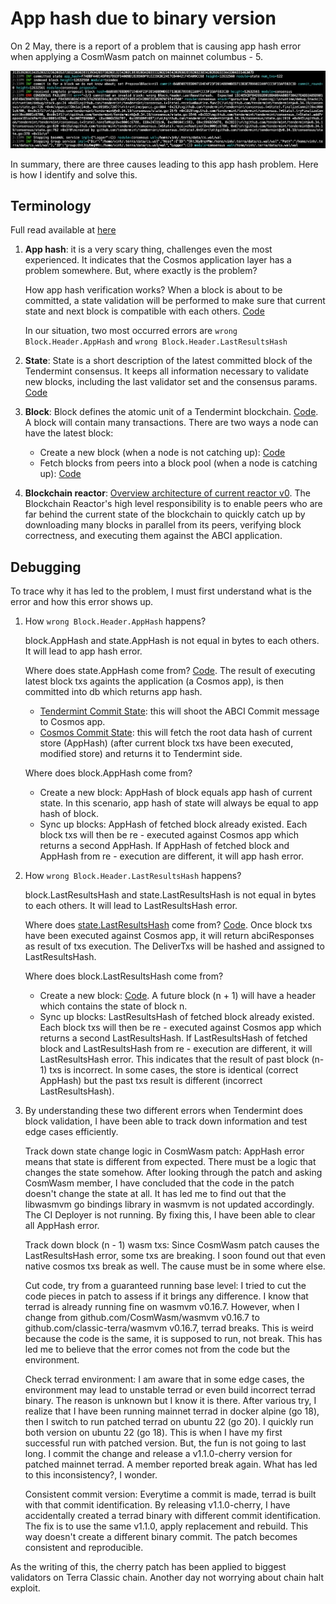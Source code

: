 # App hash due to binary version

On 2 May, there is a report of a problem that is causing app hash error when applying a CosmWasm patch on mainnet columbus - 5.

![1-app-hash](assets/1-app-hash.png)

In summary, there are three causes leading to this app hash problem. Here is how I identify and solve this.

## Terminology

Full read available at [here](https://github.com/tendermint/tendermint/blob/main/spec/core/readme.md)

1. **App hash**: it is a very scary thing, challenges even the most experienced. It indicates that the Cosmos application layer has a problem somewhere. But, where exactly is the problem?

    How app hash verification works? When a block is about to be committed, a state validation will be performed to make sure that current state and next block is compatible with each others. [Code](https://github.com/tendermint/tendermint/blob/main/state/validation.go#L15)

    In our situation, two most occurred errors are `wrong Block.Header.AppHash` and `wrong Block.Header.LastResultsHash`

2. **State**: State is a short description of the latest committed block of the Tendermint consensus. It keeps all information necessary to validate new blocks, including the last validator set and the consensus params. [Code](https://github.com/tendermint/tendermint/blob/main/state/state.go#L48)

3. **Block**: Block defines the atomic unit of a Tendermint blockchain. [Code](https://github.com/tendermint/tendermint/blob/main/types/block.go#L43). A block will contain many transactions. There are two ways a node can have the latest block:
   * Create a new block (when a node is not catching up): [Code](https://github.com/tendermint/tendermint/blob/main/state/execution.go#L94)
   * Fetch blocks from peers into a block pool (when a node is catching up): [Code](https://github.com/tendermint/tendermint/blob/main/blockchain/v0/pool.go#L375)

4. **Blockchain reactor**: [Overview architecture of current reactor v0](https://github.com/tendermint/tendermint/blob/master/docs/architecture/adr-040-blockchain-reactor-refactor.md#context). The Blockchain Reactor's high level responsibility is to enable peers who are far behind the current state of the blockchain to quickly catch up by downloading many blocks in parallel from its peers, verifying block correctness, and executing them against the ABCI application. 

## Debugging

To trace why it has led to the problem, I must first understand what is the error and how this error shows up.

1. How `wrong Block.Header.AppHash` happens? 

    block.AppHash and state.AppHash is not equal in bytes to each others. It will lead to app hash error.

    Where does state.AppHash come from? [Code](https://github.com/tendermint/tendermint/blob/main/state/execution.go#L191). The result of executing latest block txs againts the application (a Cosmos app), is then committed into db which returns app hash.
    * [Tendermint Commit State](https://github.com/tendermint/tendermint/blob/main/state/execution.go#L211): this will shoot the ABCI Commit message to Cosmos app.
    * [Cosmos Commit State](https://github.com/cosmos/cosmos-sdk/blob/main/baseapp/abci.go#L458): this will fetch the root data hash of current store (AppHash) (after current block txs have been executed, modified store) and returns it to Tendermint side.

    Where does block.AppHash come from? 
    * Create a new block: AppHash of block equals app hash of current state. In this scenario, app hash of state will always be equal to app hash of block.
    * Sync up blocks: AppHash of fetched block already existed. Each block txs will then be re - executed against Cosmos app which returns a second AppHash. If AppHash of fetched block and AppHash from re - execution are different, it will app hash error.

2. How `wrong Block.Header.LastResultsHash` happens?

    block.LastResultsHash and state.LastResultsHash is not equal in bytes to each others. It will lead to LastResultsHash error.

    Where does [state.LastResultsHash]() come from? [Code](https://github.com/tendermint/tendermint/blob/main/state/execution.go#L403). Once block txs have been executed against Cosmos app, it will return abciResponses as result of txs execution. The DeliverTxs will be hashed and assigned to LastResultsHash.

    Where does block.LastResultsHash come from?
    * Create a new block: [Code](https://github.com/tendermint/tendermint/blob/main/state/state.go#L253). A future block (n + 1) will have a header which contains the state of block n.
    * Sync up blocks: LastResultsHash of fetched block already existed. Each block txs will then be re - executed against Cosmos app which returns a second LastResultsHash. If LastResultsHash of fetched block and LastResultsHash from re - execution are different, it will LastResultsHash error. This indicates that the result of past block (n-1) txs is incorrect. In some cases, the store is identical (correct AppHash) but the past txs result is different (incorrect LastResultsHash).

3. By understanding these two different errors when Tendermint does block validation, I have been able to track down information and test edge cases efficiently.

    Track down state change logic in CosmWasm patch: AppHash error means that state is different from expected. There must be a logic that changes the state somehow. After looking through the patch and asking CosmWasm member, I have concluded that the code in the patch doesn't change the state at all. It has led me to find out that the libwasmvm go bindings library in wasmvm is not updated accordingly. The CI Deployer is not running. By fixing this, I have been able to clear all AppHash error.

    Track down block (n - 1) wasm txs: Since CosmWasm patch causes the LastResultsHash error, some txs are breaking. I soon found out that even native cosmos txs break as well. The cause must be in some where else.

    Cut code, try from a guaranteed running base level: I tried to cut the code pieces in patch to assess if it brings any difference. I know that terrad is already running fine on wasmvm v0.16.7. However, when I change from github.com/CosmWasm/wasmvm v0.16.7 to github.com/classic-terra/wasmvm v0.16.7, terrad breaks. This is weird because the code is the same, it is supposed to run, not break. This has led me to believe that the error comes not from the code but the environment.

    Check terrad environment: I am aware that in some edge cases, the environment may lead to unstable terrad or even build incorrect terrad binary. The reason is unknown but I know it is there. After various try, I realize that I have been running mainnet terrad in docker alpine (go 18), then I switch to run patched terrad on ubuntu 22 (go 20). I quickly run both version on ubuntu 22 (go 18). This is when I have my first successful run with patched version. But, the fun is not going to last long. I commit the change and release a v1.1.0-cherry version for patched mainnet terrad. A member reported break again. What has led to this inconsistency?, I wonder.

    Consistent commit version: Everytime a commit is made, terrad is built with that commit identification. By releasing v1.1.0-cherry, I have accidentally created a terrad binary with different commit identification. The fix is to use the same v1.1.0, apply replacement and rebuild. This way doesn't create a different binary commit. The patch becomes consistent and reproducible.

As the writing of this, the cherry patch has been applied to biggest validators on Terra Classic chain. Another day not worrying about chain halt exploit.